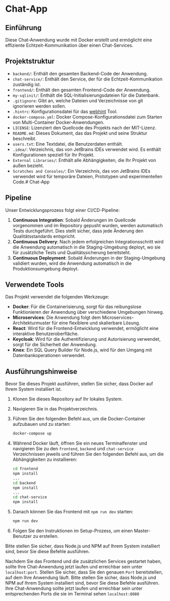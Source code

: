 # Chat-App

## Einführung

Diese Chat-Anwendung wurde mit Docker erstellt und ermöglicht eine effiziente Echtzeit-Kommunikation über einen Chat-Services.

## Projektstruktur

- `backend/`: Enthält den gesamten Backend-Code der Anwendung.
- `chat-service/`: Enthält den Service, der für die Echtzeit-Kommunikation zuständig ist.
- `frontend/`: Enthält den gesamten Frontend-Code der Anwendung.
- `my-sqlinit/`: Enthält die SQL-Initialisierungsdateien für die Datenbank.
- `.gitignore`: Gibt an, welche Dateien und Verzeichnisse von git ignorieren werden sollen.
- `.hintrc`: Konfigurationsdatei für das [webhint](https://webhint.io/) Tool.
- `docker-compose.yml`: Docker Compose-Konfigurationsdatei zum Starten von Multi-Container Docker-Anwendungen.
- `LICENSE`: Lizenziert den Quellcode des Projekts nach der MIT-Lizenz.
- `README.md`: Dieses Dokument, das das Projekt und seine Struktur beschreibt.
- `users.txt`: Eine Textdatei, die Benutzerdaten enthält.
- `.idea/`: Verzeichnis, das von JetBrains IDEs verwendet wird. Es enthält Konfigurationen speziell für Ihr Projekt.
- `External Libraries/`: Enthält alle Abhängigkeiten, die Ihr Projekt von außen bezieht.
- `Scratches and Consoles/`: Ein Verzeichnis, das von JetBrains IDEs verwendet wird für temporäre Dateien, Prototypen und experimentellen Code.# Chat-App


## Pipeline

Unser Entwicklungsprozess folgt einer CI/CD-Pipeline:
1. **Continuous Integration**: Sobald Änderungen im Quellcode vorgenommen und im Repository gepusht wurden, werden automatisch Tests durchgeführt. Dies stellt sicher, dass jede Änderung den Qualitätsstandards entspricht.
2. **Continuous Delivery**: Nach jedem erfolgreichen Integrationsschritt wird die Anwendung automatisch in die Staging-Umgebung deployt, wo sie für zusätzliche Tests und Qualitätssicherung bereitsteht.
3. **Continuous Deployment**: Sobald Änderungen in der Staging-Umgebung validiert wurden, wird die Anwendung automatisch in die Produktionsumgebung deployt.

## Verwendete Tools

Das Projekt verwendet die folgenden Werkzeuge:

- **Docker**: Für die Containerisierung, sorgt für das reibungslose Funktionieren der Anwendung über verschiedene Umgebungen hinweg.
- **Microservices**: Die Anwendung folgt dem Microservices-Architekturmuster für eine flexiblere und skalierbare Lösung.
- **React**: Wird für die Frontend-Entwicklung verwendet, ermöglicht eine interaktive Benutzeroberfläche.
- **Keycloak**: Wird für die Authentifizierung und Autorisierung verwendet, sorgt für die Sicherheit der Anwendung.
- **Knex**: Ein SQL Query Builder für Node.js, wird für den Umgang mit Datenbankoperationen verwendet.

## Ausführungshinweise

Bevor Sie dieses Projekt ausführen, stellen Sie sicher, dass Docker auf Ihrem System installiert ist.
1. Klonen Sie dieses Repository auf Ihr lokales System.
2. Navigieren Sie in das Projektverzeichnis.
3. Führen Sie den folgenden Befehl aus, um die Docker-Container aufzubauen und zu starten:

    ```bash
    docker-compose up
    ```

4. Während Docker läuft, öffnen Sie ein neues Terminalfenster und navigieren Sie zu den `frontend`, `backend` und `chat-service` Verzeichnissen jeweils und führen Sie den folgenden Befehl aus, um die Abhängigkeiten zu installieren:

    ```bash
    cd frontend
    npm install
    ...
    cd backend
    npm install
    ...
    cd chat-service
    npm install
    ```

5. Danach können Sie das Frontend mit `npm run dev` starten:

    ```bash
    npm run dev
    ```

6. Folgen Sie den Instruktionen im Setup-Prozess, um einen Master-Benutzer zu erstellen.

Bitte stellen Sie sicher, dass Node.js und NPM auf Ihrem System installiert sind, bevor Sie diese Befehle ausführen.

Nachdem Sie das Frontend und die zusätzlichen Services gestartet haben, sollte Ihre Chat-Anwendung jetzt laufen und erreichbar sein unter `localhost:port`. Stellen Sie sicher, dass Sie den genauen `Port` bereitstellen, auf dem Ihre Anwendung läuft.
Bitte stellen Sie sicher, dass Node.js und NPM auf Ihrem System installiert sind, bevor Sie diese Befehle ausführen.
Ihre Chat-Anwendung sollte jetzt laufen und erreichbar sein unter entsprechenden Ports die sie im Terminal sehen `localhost:8080` 